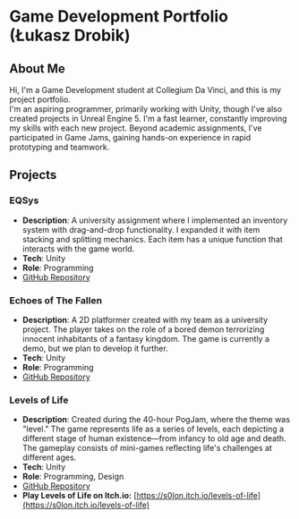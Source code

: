 # Game Development Portfolio (Łukasz Drobik)

## About Me  
Hi, I'm a Game Development student at Collegium Da Vinci, and this is my project portfolio.  
I'm an aspiring programmer, primarily working with Unity, though I've also created projects in Unreal Engine 5. I'm a fast learner, constantly improving my skills with each new project. Beyond academic assignments, I've participated in Game Jams, gaining hands-on experience in rapid prototyping and teamwork.  

## Projects  

### EQSys  
- **Description**: A university assignment where I implemented an inventory system with drag-and-drop functionality. I expanded it with item stacking and splitting mechanics. Each item has a unique function that interacts with the game world.  
- **Tech**: Unity  
- **Role**: Programming  
- [GitHub Repository](https://github.com/S0l4k/EQSys)   

### Echoes of The Fallen  
- **Description**: A 2D platformer created with my team as a university project. The player takes on the role of a bored demon terrorizing innocent inhabitants of a fantasy kingdom. The game is currently a demo, but we plan to develop it further.  
- **Tech**: Unity  
- **Role**: Programming  
- [GitHub Repository](https://github.com/S0l4k/Echoes-of-the-Fallen) 

### Levels of Life  
- **Description**: Created during the 40-hour PogJam, where the theme was "level." The game represents life as a series of levels, each depicting a different stage of human existence—from infancy to old age and death. The gameplay consists of mini-games reflecting life's challenges at different ages.  
- **Tech**: Unity  
- **Role**: Programming, Design  
- [GitHub Repository](https://github.com/S0l4k/LevelsOfLife)
-  **Play Levels of Life on Itch.io:** [https://s0lon.itch.io/levels-of-life](https://s0lon.itch.io/levels-of-life)
